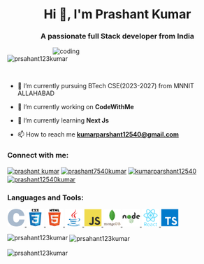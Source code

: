 <h1 align="center">Hi 👋, I'm Prashant Kumar</h1>
<h3 align="center">A passionate full Stack developer from India</h3>

<img align="right" alt="coding" width="400"  src="https://media1.giphy.com/media/v1.Y2lkPTc5MGI3NjExdHBwZjVsNmxmMXRxcHpsbTh3anZ2Z3F0a2RybzV1d3h3MTV1bzFtcSZlcD12MV9pbnRlcm5hbF9naWZfYnlfaWQmY3Q9Zw/wLNuW1tCKRiPmDV5Y4/giphy.gif">

<p align="left"> <img src="https://komarev.com/ghpvc/?username=prsahant123kumar&label=Profile%20views&color=0e75b6&style=flat" alt="prsahant123kumar" /> </p>

<p align="left"> <a href="https://twitter.com/" target="blank"><img src="https://img.shields.io/twitter/follow/?logo=twitter&style=for-the-badge" alt="" /></a> </p>


- 🔭 I’m currently pursuing BTech CSE(2023-2027) from MNNIT ALLAHABAD

- 🔭 I’m currently working on **CodeWithMe**

- 🌱 I’m currently learning **Next Js**

- 📫 How to reach me **kumarparshant12540@gmail.com**

<h3 align="left">Connect with me:</h3>
<p align="left">
<a href="https://linkedin.com/in/prashant kumar" target="blank"><img align="center" src="https://raw.githubusercontent.com/rahuldkjain/github-profile-readme-generator/master/src/images/icons/Social/linked-in-alt.svg" alt="prashant kumar" height="30" width="40" /></a>
<a href="https://instagram.com/prashant7540kumar" target="blank"><img align="center" src="https://raw.githubusercontent.com/rahuldkjain/github-profile-readme-generator/master/src/images/icons/Social/instagram.svg" alt="prashant7540kumar" height="30" width="40" /></a>
<a href="https://codeforces.com/profile/kumarparshant12540" target="blank"><img align="center" src="https://raw.githubusercontent.com/rahuldkjain/github-profile-readme-generator/master/src/images/icons/Social/codeforces.svg" alt="kumarparshant12540" height="30" width="40" /></a>
<a href="https://www.leetcode.com/prashant12540kumar" target="blank"><img align="center" src="https://raw.githubusercontent.com/rahuldkjain/github-profile-readme-generator/master/src/images/icons/Social/leet-code.svg" alt="prashant12540kumar" height="30" width="40" /></a>
</p>

<h3 align="left">Languages and Tools:</h3>
<p align="left"> <a href="https://www.cprogramming.com/" target="_blank" rel="noreferrer"> <img src="https://raw.githubusercontent.com/devicons/devicon/master/icons/c/c-original.svg" alt="c" width="40" height="40"/> </a> <a href="https://www.w3schools.com/css/" target="_blank" rel="noreferrer"> <img src="https://raw.githubusercontent.com/devicons/devicon/master/icons/css3/css3-original-wordmark.svg" alt="css3" width="40" height="40"/> </a> <a href="https://www.w3.org/html/" target="_blank" rel="noreferrer"> <img src="https://raw.githubusercontent.com/devicons/devicon/master/icons/html5/html5-original-wordmark.svg" alt="html5" width="40" height="40"/> </a> <a href="https://www.java.com" target="_blank" rel="noreferrer"> <img src="https://raw.githubusercontent.com/devicons/devicon/master/icons/java/java-original.svg" alt="java" width="40" height="40"/> </a> <a href="https://developer.mozilla.org/en-US/docs/Web/JavaScript" target="_blank" rel="noreferrer"> <img src="https://raw.githubusercontent.com/devicons/devicon/master/icons/javascript/javascript-original.svg" alt="javascript" width="40" height="40"/> </a> <a href="https://www.mongodb.com/" target="_blank" rel="noreferrer"> <img src="https://raw.githubusercontent.com/devicons/devicon/master/icons/mongodb/mongodb-original-wordmark.svg" alt="mongodb" width="40" height="40"/> </a> <a href="https://nodejs.org" target="_blank" rel="noreferrer"> <img src="https://raw.githubusercontent.com/devicons/devicon/master/icons/nodejs/nodejs-original-wordmark.svg" alt="nodejs" width="40" height="40"/> </a> <a href="https://reactjs.org/" target="_blank" rel="noreferrer"> <img src="https://raw.githubusercontent.com/devicons/devicon/master/icons/react/react-original-wordmark.svg" alt="react" width="40" height="40"/> </a> <a href="https://www.typescriptlang.org/" target="_blank" rel="noreferrer"> <img src="https://raw.githubusercontent.com/devicons/devicon/master/icons/typescript/typescript-original.svg" alt="typescript" width="40" height="40"/> </a> </p>

<p><img align="left" src="https://github-readme-stats.vercel.app/api/top-langs?username=prsahant123kumar&show_icons=true&locale=en&layout=compact" alt="prsahant123kumar" /></p>

<p>&nbsp;<img align="center" src="https://github-readme-stats.vercel.app/api?username=prsahant123kumar&show_icons=true&locale=en" alt="prsahant123kumar" /></p>

<p><img align="center" src="https://github-readme-streak-stats.herokuapp.com/?user=prsahant123kumar&" alt="prsahant123kumar" /></p>

